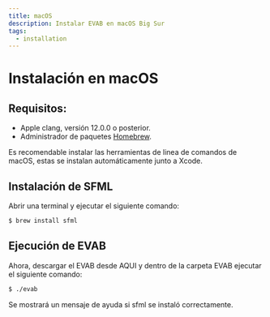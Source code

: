 ```yaml
---
title: macOS
description: Instalar EVAB en macOS Big Sur
tags:
  - installation
---
```

# Instalación en macOS

## Requisitos:

- Apple clang, versión 12.0.0 o posterior.
- Administrador de paquetes [Homebrew](https://brew.sh/).

Es recomendable instalar las herramientas de linea de comandos de macOS,
estas se instalan automáticamente junto a Xcode.

## Instalación de SFML

Abrir una terminal y ejecutar el siguiente comando:
```bash
$ brew install sfml
```

## Ejecución de EVAB

Ahora, descargar el EVAB desde AQUI y dentro de la carpeta EVAB ejecutar el siguiente comando:
  ```bash
  $ ./evab
  ```
Se mostrará un mensaje de ayuda si sfml se instaló correctamente.
